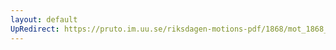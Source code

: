 ```yaml
---
layout: default
UpRedirect: https://pruto.im.uu.se/riksdagen-motions-pdf/1868/mot_1868__ak__20.pdf
---
```

